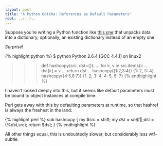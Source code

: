 ```yaml
---
layout: post
title: "A Python Gotcha: References as Default Parameters"
root: ../../..
---
```


Suppose you're writing a Python function like [this one](https://github.com/acg/lwpb/blob/python/python/flat.py) that unpacks data into a dictionary; optionally, an existing dictionary instead of an empty one.

*Surprise*!

{% highlight python %}
$ python
Python 2.6.4
[GCC 4.4.1] on linux2
>>> def hashcopy(src, dst={}):
...   for k, v in src.items():
...     dst[k] = v
...   return dst
...
>>> hashcopy({1:2,3:4})
{1: 2, 3: 4}
>>> hashcopy({4:5,6:7})
{1: 2, 3: 4, 4: 5, 6: 7}
{% endhighlight %}

I haven't looked deeply into this, but it seems like default parameters must be bound to object instances at compile time.

Perl gets away with this by defaulting parameters at runtime, so that hashref is always the freshest in the land:

{% highlight perl %}
sub hashcopy
{
  my $src = shift;
  my $dst = shift || {};
  %$dst = (%$dst, %$src);
  return $dst;
}
{% endhighlight %}

All other things equal, this is undoubtedly slower, but considerably less wtf-subtle.

